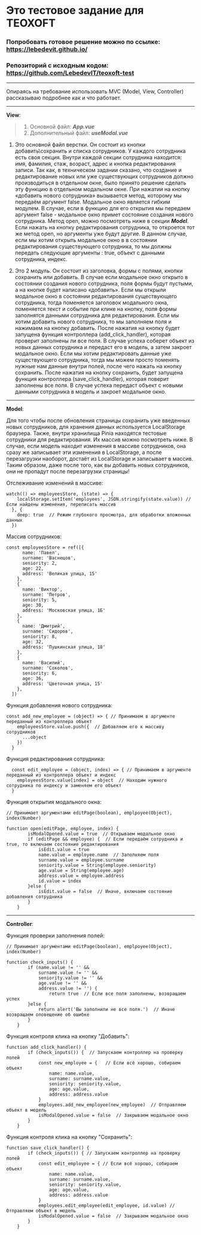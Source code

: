 # Это тестовое задание для TEOXOFT

### Попробовать готовое решение можно по ссылке: https://lebedevit.github.io/
### Репозиторий с исходным кодом: https://github.com/LebedevIT/teoxoft-test

---

Опираясь на требование использовать MVC (Model, View, Controller) рассказываю подробнее как и что работает.

---

__View__:

> 1. Основной файл: ___App.vue___
> 2. Дополнительный файл: ___useModal.vue___

1. Это основной файл верстки. Он состоит из кнопки добавить\сохранить и списка сотрудников. У каждого сотрудника есть своя секция. Внутри каждой секции сотрудника находится: имя, фамилия, стаж, возраст, адрес и кнопка редактирования записи. Так как, в техническом задании сказано, что создание и редактирование новых или уже существующих сотрудников должно производиться в отдельном окне, было принято решение сделать эту функцию в отдельном модальном окне. При нажатии на кнопку «добавить нового сотрудника» вызывается метод, которому мы передаём аргумент false.  Модальное окно является гибким модулем. В случае, если в функцию для его открытия мы передаем аргумент false - модальное окно примет состояние создания нового сотрудника. Метод open, можно посмотреть ниже в секции ___Model___.  Если нажать на кнопку редактирования сотрудника, то откроется тот же метод open, но аргументы уже будут другие. В данном случае, если мы хотим открыть модальное окно в в состоянии редактирования существующего сотрудника, то мы должны передать следующие аргументы : true, объект с данными сотрудника, индекс.

2. Это 2 модуль. Он состоит из заголовка, формы с полями, кнопки сохранить или добавить. В случае если модальное окно открыто в состоянии создания нового сотрудника, поля формы будут пустыми, а на кнопке будет написано «добавить». Если мы открыли модальное окно в состоянии редактирования существующего сотрудника, тогда поменяется заголовок модального окна, поменяется текст и событие при клике на кнопку, поля формы заполнятся данными сотрудника для редактирования. Если мы хотим добавить нового сотрудника, то мы заполняем поля и нажимаем на кнопку добавить. После нажатия на кнопку будет запущена функция контроллера (add_click_handler), которая проверит заполнены ли все поля. В случае успеха соберет объект из новых данных сотрудника и передаст его в модель, а затем закроет модальное окно. Если мы хотим редактировать данные уже существующего сотрудника, тогда мы можем просто поменять нужные нам данные внутри полей, после чего нажать на кнопку сохранить. После нажатия на кнопку сохранить, будет запущена функция контроллера (save_click_handler), которая поверит заполнены все поля. В случае успеха передаст объект с новыми данными сотрудника в модель и закроет модальное окно.


---

__Model__:

Для того чтобы после обновления страницы сохранить уже введенных новых сотрудников, для хранения данных используется LocalStorage браузера. Также, внутри хранилища Pinia находятся тестовые сотрудники для редактирования. Их массив можно посмотреть ниже.
В случае, если модель находит изменения в массиве сотрудников, она сразу же записывает эти изменения в LocalStorage, а после перезагрузки наоборот, достаёт из LocalStorage и записывает в массив. Таким образом, даже после того, как вы добавить новых сотрудников, они не пропадут после перезагрузки страницы!

Отслеживание изменений в массиве:

```
watch(() => employeesStore, (state) => {
    localStorage.setItem('employees', JSON.stringify(state.value)) // Если найдены изменения, переписать массив
  }, {
    deep: true  // Режим глубокого просмотра, для обработки вложенных данных
  })
```

Массив сотрудников:

```
const employeesStore = ref([{
      name: 'Павел',
      surname: 'Васнецов',
      seniority: 2,
      age: 22,
      address: 'Великая улица, 15'
    },
    {
      name: 'Виктор',
      surname: 'Петров',
      seniority: 5,
      age: 30,
      address: 'Московская улица, 1Б'
    },
    {
      name: 'Дмитрий',
      surname: 'Сидоров',
      seniority: 8,
      age: 32,
      address: 'Пушкинская улица, 18'
    },
    {
      name: 'Василий',
      surname: 'Соколов',
      seniority: 6,
      age: 36,
      address: 'Цветочная улица, 15'
    },
  ])
```

Функция добавления нового сотрудника:

```
const add_new_employee = (object) => { // Принимаем в аргументе переданный из контроллера объект
    employeesStore.value.push({  // Добавляем его к массиву сотрудников
      ...object
    })
  }
```

Функция редактирования сотрудника:

```
  const edit_employee = (object, index) => { // Принимаем в аргументе переданный из контроллера объект и индекс
    employeesStore.value[index] = object  // Находим нужного сотрудника по индексу и заменяем его объект
  }
```

Функция открытия модального окна:

```
// Принимает аргументами editPage(boolean), emplpoyee(Object), index(Number)

function open(editPage, employee, index) {
        isModalOpened.value = true  // Открываем модальное окно
        if (editPage && employee) {  // Если передаём сотрудника и true, то включаем состояние редактирования
            isEdit.value = true
            name.value = employee.name  // Заполняем поля
            surname.value = employee.surname
            seniority.value = String(employee.seniority)
            age.value = String(employee.age)
            address.value = employee.address
            id.value = index
        }else {
            isEdit.value = false  // Иначе, включаем состояние добавления сотрудника
        }
    }
```

---

__Controller__:

Функция проверки заполнения полей:

```
// Принимает аргументами editPage(boolean), emplpoyee(Object), index(Number)

function check_inputs() { 
        if (name.value != '' &&
            surname.value != '' &&
            seniority.value != '' &&
            age.value != '' &&
            address.value != '') {
                return true  // Если все поля заполнены, возвращаем успех
        }else {
            return alert('Вы заполнили не все поля.')  // Иначе возвращаем оповещение об ошибке
        }
    }
```

Функция контроля клика на кнопку "Добавить":

```
function add_click_handler() {
        if (check_inputs()) {  // Запускаем контроллер на проверку полей
            const new_employee = {   // Если всё хорошо, собираем объект
                name: name.value,
                surname: surname.value,
                seniority: seniority.value,
                age: age.value,
                address: address.value
            }
            employees.add_new_employee(new_employee)  // Отправляем объект в модель
            isModalOpened.value = false  // Закрываем модальное окно
        }
    }
```

Функция контроля клика на кнопку "Сохранить":

```
function save_click_handler() {
        if (check_inputs()) { // Запускаем контроллер на проверку полей
            const edit_employee = { // Если всё хорошо, собираем объект
                name: name.value,
                surname: surname.value,
                seniority: seniority.value,
                age: age.value,
                address: address.value
            }
            employees.edit_employee(edit_employee, id.value) // Отправляем объект в модель
            isModalOpened.value = false  // Закрываем модальное окно
        }
    }
```

